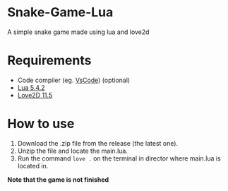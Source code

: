 # Snake-Game-Lua
A simple snake game made using lua and love2d

# Requirements
- Code compiler (eg. [VsCode](https://code.visualstudio.com/)) (optional)
- [Lua 5.4.2](https://luabinaries.sourceforge.net/download.html)
- [Love2D 11.5](https://love2d.org/)

# How to use
1. Download the .zip file from the release (the latest one).
2. Unzip the file and locate the main.lua.
8. Run the command ``love .`` on the terminal in director where main.lua is located in.

**Note that the game is not finished**
